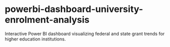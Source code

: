 # powerbi-dashboard-university-enrolment-analysis
Interactive Power BI dashboard visualizing federal and state grant trends for higher education institutions.
